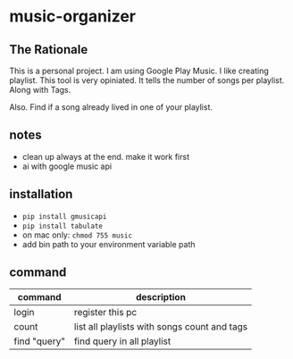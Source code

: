 # music-organizer

## The Rationale

This is a personal project. I am using Google Play Music. I like creating playlist. This tool is very opiniated. 
It tells the number of songs per playlist. Along with Tags. 

Also. Find if a song already lived in one of your playlist.

## notes

- clean up always at the end. make it work first
- ai with google music api

## installation

- `pip install gmusicapi`
- `pip install tabulate`
- on mac only: `chmod 755 music`
- add bin path to your environment variable path

## command

| command      | description                                  |
| ------------ | -------------------------------------------- |
| login        | register this pc                             |
| count        | list all playlists with songs count and tags |
| find "query" | find query in all playlist                   |
